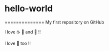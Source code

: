 # hello-world
==============
My first repository on GitHub

I love :coffee: :pizza: and :dancer: !!

I love :football: too !!
